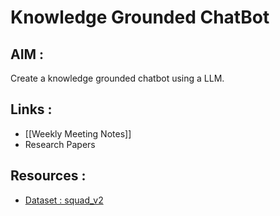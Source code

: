 # Knowledge Grounded ChatBot 

## AIM : 
Create a knowledge grounded chatbot using a LLM. 


## Links : 

- [[Weekly Meeting Notes]]
- Research Papers 

## Resources : 
- [Dataset : squad_v2](https://huggingface.co/datasets/squad_v2) 

